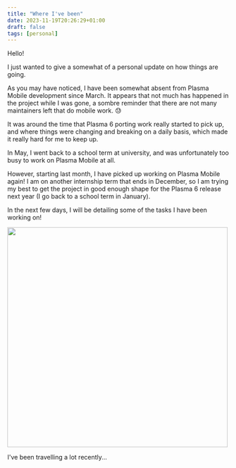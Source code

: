 ```yaml
---
title: "Where I've been"
date: 2023-11-19T20:26:29+01:00
draft: false
tags: [personal]
---
```


Hello!

I just wanted to give a somewhat of a personal update on how things are going.

As you may have noticed, I have been somewhat absent from Plasma Mobile development since March. It appears that not much has happened in the project while I was gone, a sombre reminder that there are not many maintainers left that do mobile work. :sweat:

It was around the time that Plasma 6 porting work really started to pick up, and where things were changing and breaking on a daily basis, which made it really hard for me to keep up.

In May, I went back to a school term at university, and was unfortunately too busy to work on Plasma Mobile at all.

However, starting last month, I have picked up working on Plasma Mobile again! I am on another internship term that ends in December, so I am trying my best to get the project in good enough shape for the Plasma 6 release next year (I go back to a school term in January).

In the next few days, I will be detailing some of the tasks I have been working on!

<img src="/images/blog/2023/11/yvr.jpg" width=500px/>

I've been travelling a lot recently...
